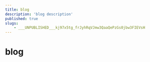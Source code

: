 ```yaml
---
title: blog
description: 'blog description'
published: true
slugs:
    - ___UNPUBLISHED___kj97x5tg_frJyhRqVJmw3QaaQePzGs0jbw3FIEVsH
---
```


# blog
